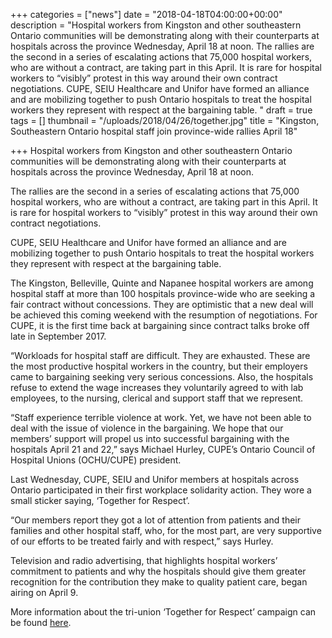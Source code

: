 +++
categories = ["news"]
date = "2018-04-18T04:00:00+00:00"
description = "Hospital workers from Kingston and other southeastern Ontario communities will be demonstrating along with their counterparts at hospitals across the province Wednesday, April 18 at noon. The rallies are the second in a series of escalating actions that 75,000 hospital workers, who are without a contract, are taking part in this April. It is rare for hospital workers to “visibly” protest in this way around their own contract negotiations. CUPE, SEIU Healthcare and Unifor have formed an alliance and are mobilizing together to push Ontario hospitals to treat the hospital workers they represent with respect at the bargaining table. "
draft = true
tags = []
thumbnail = "/uploads/2018/04/26/together.jpg"
title = "Kingston, Southeastern Ontario hospital staff join province-wide rallies April 18"

+++
Hospital workers from Kingston and other southeastern Ontario  communities will be demonstrating along with their counterparts at  hospitals across the province Wednesday, April 18 at noon.

The rallies are the second in a series of escalating actions that  75,000 hospital workers, who are without a contract, are taking part in  this April. It is rare for hospital workers to “visibly” protest in this  way around their own contract negotiations.

CUPE, SEIU Healthcare and Unifor have formed an alliance and are  mobilizing together to push Ontario hospitals to treat the hospital  workers they represent with respect at the bargaining table.

The Kingston, Belleville, Quinte and Napanee hospital workers are  among hospital staff at more than 100 hospitals province-wide who are  seeking a fair contract without concessions. They are optimistic that a  new deal will be achieved this coming weekend with the resumption of  negotiations. For CUPE, it is the first time back at bargaining since  contract talks broke off late in September 2017.

“Workloads for hospital staff are difficult. They are exhausted.  These are the most productive hospital workers in the country, but their  employers came to bargaining seeking very serious concessions. Also,  the hospitals refuse to extend the wage increases they voluntarily  agreed to with lab employees, to the nursing, clerical and support staff  that we represent.

“Staff experience terrible violence at work. Yet, we have not been  able to deal with the issue of violence in the bargaining. We hope that  our members’ support will propel us into successful bargaining with the  hospitals April 21 and 22,” says Michael Hurley, CUPE’s Ontario Council  of Hospital Unions (OCHU/CUPE) president.

Last Wednesday, CUPE, SEIU and Unifor members at hospitals across  Ontario participated in their first workplace solidarity action. They  wore a small sticker saying, ‘Together for Respect’.

“Our members report they got a lot of attention from patients and  their families and other hospital staff, who, for the most part, are  very supportive of our efforts to be treated fairly and with respect,”  says Hurley.

Television and radio advertising, that highlights hospital workers’  commitment to patients and why the hospitals should give them greater  recognition for the contribution they make to quality patient care,  began airing on April 9.

More information about the tri-union ‘Together for Respect’ campaign can be found [here](http://cupehospitals.ca/news/unions-together-2018-03-28/).